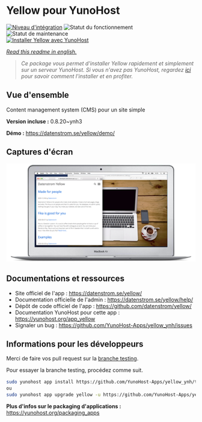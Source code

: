 <!--
N.B.: This README was automatically generated by https://github.com/YunoHost/apps/tree/master/tools/README-generator
It shall NOT be edited by hand.
-->

# Yellow pour YunoHost

[![Niveau d'intégration](https://dash.yunohost.org/integration/yellow.svg)](https://dash.yunohost.org/appci/app/yellow) ![Statut du fonctionnement](https://ci-apps.yunohost.org/ci/badges/yellow.status.svg) ![Statut de maintenance](https://ci-apps.yunohost.org/ci/badges/yellow.maintain.svg)  
[![Installer Yellow avec YunoHost](https://install-app.yunohost.org/install-with-yunohost.svg)](https://install-app.yunohost.org/?app=yellow)

*[Read this readme in english.](./README.md)*

> *Ce package vous permet d'installer Yellow rapidement et simplement sur un serveur YunoHost.
Si vous n'avez pas YunoHost, regardez [ici](https://yunohost.org/#/install) pour savoir comment l'installer et en profiter.*

## Vue d'ensemble

Content management system (CMS) pour un site simple

**Version incluse :** 0.8.20~ynh3


**Démo :** https://datenstrom.se/yellow/demo/

## Captures d'écran

![Capture d'écran de Yellow](./doc/screenshots/datenstrom-yellow-en.png)

## Documentations et ressources

* Site officiel de l'app : <https://datenstrom.se/yellow/>
* Documentation officielle de l'admin : <https://datenstrom.se/yellow/help/>
* Dépôt de code officiel de l'app : <https://github.com/datenstrom/yellow/>
* Documentation YunoHost pour cette app : <https://yunohost.org/app_yellow>
* Signaler un bug : <https://github.com/YunoHost-Apps/yellow_ynh/issues>

## Informations pour les développeurs

Merci de faire vos pull request sur la [branche testing](https://github.com/YunoHost-Apps/yellow_ynh/tree/testing).

Pour essayer la branche testing, procédez comme suit.

``` bash
sudo yunohost app install https://github.com/YunoHost-Apps/yellow_ynh/tree/testing --debug
ou
sudo yunohost app upgrade yellow -u https://github.com/YunoHost-Apps/yellow_ynh/tree/testing --debug
```

**Plus d'infos sur le packaging d'applications :** <https://yunohost.org/packaging_apps>
